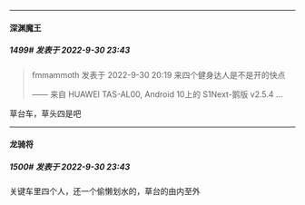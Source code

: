 

*****

####  深渊魔王  
##### 1499#       发表于 2022-9-30 23:43

<blockquote>fmmammoth 发表于 2022-9-30 20:19
来四个健身达人是不是开的快点

—— 来自 HUAWEI TAS-AL00, Android 10上的 S1Next-鹅版 v2.5.4 ...</blockquote>
草台车，草头四是吧

*****

####  龙骑将  
##### 1500#       发表于 2022-9-30 23:43

关键车里四个人，还一个偷懒划水的，草台的由内至外

